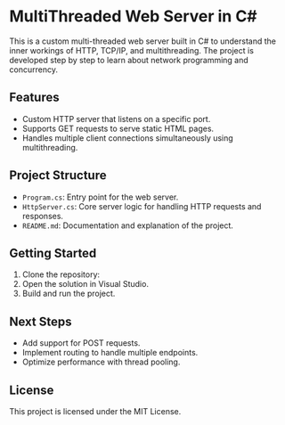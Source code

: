 ﻿# MultiThreaded Web Server in C#

This is a custom multi-threaded web server built in C# to understand the inner workings of HTTP, TCP/IP, and multithreading. The project is developed step by step to learn about network programming and concurrency.

## Features
- Custom HTTP server that listens on a specific port.
- Supports GET requests to serve static HTML pages.
- Handles multiple client connections simultaneously using multithreading.

## Project Structure
- `Program.cs`: Entry point for the web server.
- `HttpServer.cs`: Core server logic for handling HTTP requests and responses.
- `README.md`: Documentation and explanation of the project.

## Getting Started
1. Clone the repository:
2. Open the solution in Visual Studio.
3. Build and run the project.

## Next Steps
- Add support for POST requests.
- Implement routing to handle multiple endpoints.
- Optimize performance with thread pooling.

## License
This project is licensed under the MIT License.
